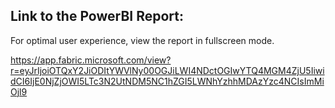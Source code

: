 ## Link to the PowerBI Report:

For optimal user experience, view the report in fullscreen mode. 

https://app.fabric.microsoft.com/view?r=eyJrIjoiOTQxY2JiODItYWVlNy00OGJiLWI4NDctOGIwYTQ4MGM4ZjU5IiwidCI6IjE0NjZjOWI5LTc3N2UtNDM5NC1hZGI5LWNhYzhhMDAzYzc4NCIsImMiOjl9
